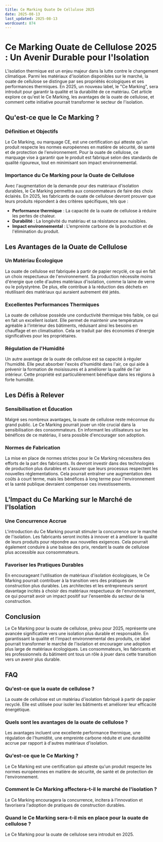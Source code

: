 ```yaml
---
title: Ce Marking Ouate De Cellulose 2025
date: 2025-08-13
last_updated: 2025-08-13
wordcount: 874
---
```


# Ce Marking Ouate de Cellulose 2025 : Un Avenir Durable pour l'Isolation

L'isolation thermique est un enjeu majeur dans la lutte contre le changement climatique. Parmi les matériaux d'isolation disponibles sur le marché, la ouate de cellulose se distingue par ses propriétés écologiques et ses performances thermiques. En 2025, un nouveau label, le "Ce Marking", sera introduit pour garantir la qualité et la durabilité de ce matériau. Cet article explore ce qu'est le Ce Marking, les avantages de la ouate de cellulose, et comment cette initiative pourrait transformer le secteur de l'isolation.

## Qu'est-ce que le Ce Marking ?

### Définition et Objectifs

Le Ce Marking, ou marquage CE, est une certification qui atteste qu'un produit respecte les normes européennes en matière de sécurité, de santé et de protection de l'environnement. Pour la ouate de cellulose, ce marquage vise à garantir que le produit est fabriqué selon des standards de qualité rigoureux, tout en minimisant son impact environnemental.

### Importance du Ce Marking pour la Ouate de Cellulose

Avec l'augmentation de la demande pour des matériaux d'isolation durables, le Ce Marking permettra aux consommateurs de faire des choix éclairés. En 2025, les fabricants de ouate de cellulose devront prouver que leurs produits répondent à des critères spécifiques, tels que :

- **Performance thermique** : La capacité de la ouate de cellulose à réduire les pertes de chaleur.
- **Durabilité** : La longévité du matériau et sa résistance aux nuisibles.
- **Impact environnemental** : L'empreinte carbone de la production et de l'élimination du produit.

## Les Avantages de la Ouate de Cellulose

### Un Matériau Écologique

La ouate de cellulose est fabriquée à partir de papier recyclé, ce qui en fait un choix respectueux de l'environnement. Sa production nécessite moins d'énergie que celle d'autres matériaux d'isolation, comme la laine de verre ou le polystyrène. De plus, elle contribue à la réduction des déchets en réutilisant des matériaux qui auraient autrement été jetés.

### Excellentes Performances Thermiques

La ouate de cellulose possède une conductivité thermique très faible, ce qui en fait un excellent isolant. Elle permet de maintenir une température agréable à l'intérieur des bâtiments, réduisant ainsi les besoins en chauffage et en climatisation. Cela se traduit par des économies d'énergie significatives pour les propriétaires.

### Régulation de l'Humidité

Un autre avantage de la ouate de cellulose est sa capacité à réguler l'humidité. Elle peut absorber l'excès d'humidité dans l'air, ce qui aide à prévenir la formation de moisissures et à améliorer la qualité de l'air intérieur. Cette propriété est particulièrement bénéfique dans les régions à forte humidité.

## Les Défis à Relever

### Sensibilisation et Éducation

Malgré ses nombreux avantages, la ouate de cellulose reste méconnue du grand public. Le Ce Marking pourrait jouer un rôle crucial dans la sensibilisation des consommateurs. En informant les utilisateurs sur les bénéfices de ce matériau, il sera possible d'encourager son adoption.

### Normes de Fabrication

La mise en place de normes strictes pour le Ce Marking nécessitera des efforts de la part des fabricants. Ils devront investir dans des technologies de production plus durables et s'assurer que leurs processus respectent les nouvelles réglementations. Cela pourrait entraîner une augmentation des coûts à court terme, mais les bénéfices à long terme pour l'environnement et la santé publique devraient compenser ces investissements.

## L'Impact du Ce Marking sur le Marché de l'Isolation

### Une Concurrence Accrue

L'introduction du Ce Marking pourrait stimuler la concurrence sur le marché de l'isolation. Les fabricants seront incités à innover et à améliorer la qualité de leurs produits pour répondre aux nouvelles exigences. Cela pourrait également conduire à une baisse des prix, rendant la ouate de cellulose plus accessible aux consommateurs.

### Favoriser les Pratiques Durables

En encourageant l'utilisation de matériaux d'isolation écologiques, le Ce Marking pourrait contribuer à la transition vers des pratiques de construction plus durables. Les architectes et les entrepreneurs seront davantage incités à choisir des matériaux respectueux de l'environnement, ce qui pourrait avoir un impact positif sur l'ensemble du secteur de la construction.

## Conclusion

Le Ce Marking pour la ouate de cellulose, prévu pour 2025, représente une avancée significative vers une isolation plus durable et responsable. En garantissant la qualité et l'impact environnemental des produits, ce label pourrait transformer le marché de l'isolation et encourager une adoption plus large de matériaux écologiques. Les consommateurs, les fabricants et les professionnels du bâtiment ont tous un rôle à jouer dans cette transition vers un avenir plus durable.

## FAQ

### Qu'est-ce que la ouate de cellulose ?

La ouate de cellulose est un matériau d'isolation fabriqué à partir de papier recyclé. Elle est utilisée pour isoler les bâtiments et améliorer leur efficacité énergétique.

### Quels sont les avantages de la ouate de cellulose ?

Les avantages incluent une excellente performance thermique, une régulation de l'humidité, une empreinte carbone réduite et une durabilité accrue par rapport à d'autres matériaux d'isolation.

### Qu'est-ce que le Ce Marking ?

Le Ce Marking est une certification qui atteste qu'un produit respecte les normes européennes en matière de sécurité, de santé et de protection de l'environnement.

### Comment le Ce Marking affectera-t-il le marché de l'isolation ?

Le Ce Marking encouragera la concurrence, incitera à l'innovation et favorisera l'adoption de pratiques de construction durables.

### Quand le Ce Marking sera-t-il mis en place pour la ouate de cellulose ?

Le Ce Marking pour la ouate de cellulose sera introduit en 2025.